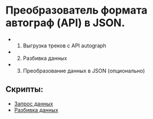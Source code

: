 # Преобразователь формата автограф (API) в JSON.

* 1. Выгрузка треков с API autograph
* 2. Разбивка данных
* 3. Преобразование данных в JSON (опционально)

## Скрипты:
* [Запрос данных](/knowledgeBase/Сartography/autograph/loadTrack.py)
* [Разбивка данных](/knowledgeBase/Сartography/autograph/parsingData.py)
